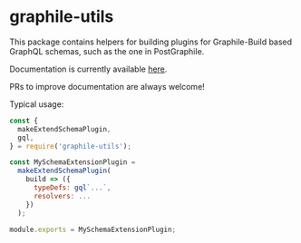 # graphile-utils

This package contains helpers for building plugins for Graphile-Build based
GraphQL schemas, such as the one in PostGraphile.

Documentation is currently available [here](https://graphile.org/postgraphile/extending/#the-easy-way-graphile-utils).

PRs to improve documentation are always welcome!

Typical usage:

```js
const {
  makeExtendSchemaPlugin,
  gql,
} = require('graphile-utils');

const MySchemaExtensionPlugin =
  makeExtendSchemaPlugin(
    build => ({
      typeDefs: gql`...`,
      resolvers: ...
    })
  );

module.exports = MySchemaExtensionPlugin;
```
